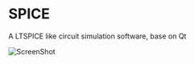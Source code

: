 # SPICE
A LTSPICE like circuit simulation software, base on Qt

![ScreenShot](https://imgur.com/pm57oUM.png "ScreenShot")
